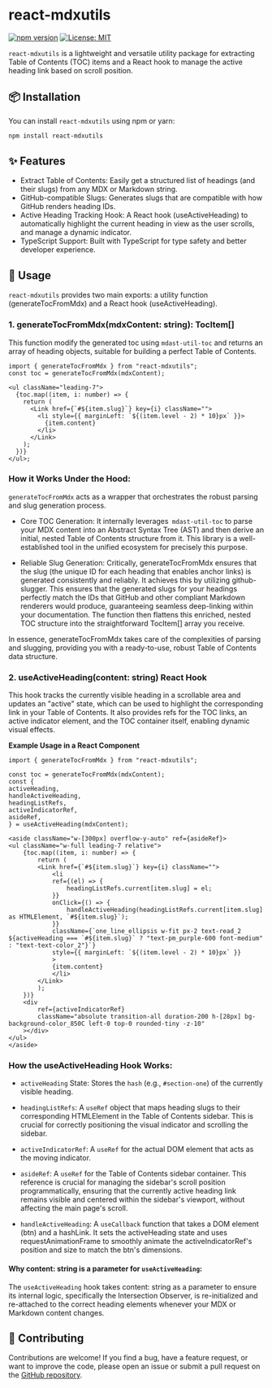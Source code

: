 # react-mdxutils

[![npm version](https://badge.fury.io/js/react-mdxutils.svg)](https://www.npmjs.com/package/react-mdxutils)
[![License: MIT](https://img.shields.io/badge/License-MIT-yellow.svg)](https://opensource.org/licenses/MIT)

`react-mdxutils` is a lightweight and versatile utility package for extracting Table of Contents (TOC) items and a React hook to manage the active heading link based on scroll position.

## 📦 Installation

You can install `react-mdxutils` using npm or yarn:

```bash
npm install react-mdxutils
```

## ✨ Features

- Extract Table of Contents: Easily get a structured list of headings (and their slugs) from any MDX or Markdown string.
- GitHub-compatible Slugs: Generates slugs that are compatible with how GitHub renders heading IDs.
- Active Heading Tracking Hook: A React hook (useActiveHeading) to automatically highlight the current heading in view as the user scrolls, and manage a dynamic indicator.
- TypeScript Support: Built with TypeScript for type safety and better developer experience.

## 🚀 Usage

`react-mdxutils` provides two main exports: a utility function (generateTocFromMdx) and a React hook (useActiveHeading).

### 1. generateTocFromMdx(mdxContent: string): TocItem[]

This function modify the generated toc using `mdast-util-toc` and returns an array of heading objects, suitable for building a perfect Table of Contents.

```tsx
import { generateTocFromMdx } from "react-mdxutils";
const toc = generateTocFromMdx(mdxContent);

<ul className="leading-7">
  {toc.map((item, i: number) => {
    return (
      <Link href={`#${item.slug}`} key={i} className="">
        <li style={{ marginLeft: `${(item.level - 2) * 10}px` }}>
          {item.content}
        </li>
      </Link>
    );
  })}
</ul>;
```

### How it Works Under the Hood:
`generateTocFromMdx` acts as a wrapper that orchestrates the robust parsing and slug generation process.

- Core TOC Generation: It internally leverages` mdast-util-toc` to parse your MDX content into an Abstract Syntax Tree (AST) and then derive an initial, nested Table of Contents structure from it. This library is a well-established tool in the unified ecosystem for precisely this purpose.

- Reliable Slug Generation: Critically, generateTocFromMdx ensures that the slug (the unique ID for each heading that enables anchor links) is generated consistently and reliably. It achieves this by utilizing github-slugger. This ensures that the generated slugs for your headings perfectly match the IDs that GitHub and other compliant Markdown renderers would produce, guaranteeing seamless deep-linking within your documentation. The function then flattens this enriched, nested TOC structure into the straightforward TocItem[] array you receive.

In essence, generateTocFromMdx takes care of the complexities of parsing and slugging, providing you with a ready-to-use, robust Table of Contents data structure.

### 2. useActiveHeading(content: string) React Hook
This hook tracks the currently visible heading in a scrollable area and updates an "active" state, which can be used to highlight the corresponding link in your Table of Contents. It also provides refs for the TOC links, an active indicator element, and the TOC container itself, enabling dynamic visual effects.

**Example Usage in a React Component**

```tsx
import { generateTocFromMdx } from "react-mdxutils";

const toc = generateTocFromMdx(mdxContent);
const {
activeHeading,
handleActiveHeading,
headingListRefs,
activeIndicatorRef,
asideRef,
} = useActiveHeading(mdxContent);

<aside className="w-[300px] overflow-y-auto" ref={asideRef}>
<ul className="w-full leading-7 relative">
    {toc.map((item, i: number) => {
        return (
        <Link href={`#${item.slug}`} key={i} className="">
            <li
            ref={(el) => {
                headingListRefs.current[item.slug] = el;
            }}
            onClick={() => {
                handleActiveHeading(headingListRefs.current[item.slug] as HTMLElement, `#${item.slug}`);
            }}
            className={`one_line_ellipsis w-fit px-2 text-read_2 ${activeHeading === `#${item.slug}` ? "text-pm_purple-600 font-medium" : "text-text-color_2"}`}
            style={{ marginLeft: `${(item.level - 2) * 10}px` }}
            >
            {item.content}
            </li>
        </Link>
        );
    })}
    <div
        ref={activeIndicatorRef}
        className="absolute transition-all duration-200 h-[28px] bg-background-color_850C left-0 top-0 rounded-tiny -z-10"
    ></div>
</ul>
</aside>
```

### How the useActiveHeading Hook Works:
- `activeHeading` State: Stores the `hash` (e.g., `#section-one`) of the currently visible heading.

- `headingListRefs`: A `useRef` object that maps heading slugs to their corresponding HTMLElement in the Table of Contents sidebar. This is crucial for correctly positioning the visual indicator and scrolling the sidebar.

- `activeIndicatorRef`: A `useRef` for the actual DOM element that acts as the moving indicator.

- `asideRef`: A `useRef` for the Table of Contents sidebar container. This reference is crucial for managing the sidebar's scroll position programmatically, ensuring that the currently active heading link remains visible and centered within the sidebar's viewport, without affecting the main page's scroll.

- `handleActiveHeading`: A `useCallback` function that takes a DOM element (btn) and a hashLink. It sets the activeHeading state and uses requestAnimationFrame to smoothly animate the activeIndicatorRef's position and size to match the btn's dimensions.

#### Why content: string is a parameter for `useActiveHeading`:
The `useActiveHeading` hook takes content: string as a parameter to ensure its internal logic, specifically the Intersection Observer, is re-initialized and re-attached to the correct heading elements whenever your MDX or Markdown content changes.

## 🤝 Contributing
Contributions are welcome! If you find a bug, have a feature request, or want to improve the code, please open an issue or submit a pull request on the [GitHub repository](https://github.com/gitmahin/react-mdxutils).
